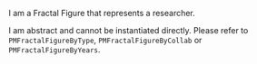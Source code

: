 I am a Fractal Figure that represents a researcher.

I am abstract and cannot be instantiated directly. Please refer to `PMFractalFigureByType`, `PMFractalFigureByCollab` or `PMFractalFigureByYears`.